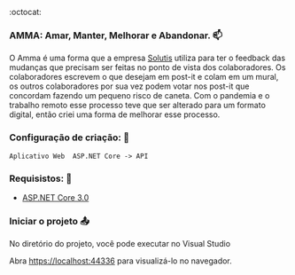 :octocat:

### AMMA: Amar, Manter, Melhorar e Abandonar. :mailbox: 
 O Amma é uma forma que a empresa [Solutis](https://solutis.com.br/) utiliza para ter o feedback das mudanças que precisam ser feitas no ponto de vista dos colaboradores. Os colaboradores escrevem o que desejam em post-it e colam em um mural, os outros colaboradores por sua vez podem votar nos post-it que concordam fazendo um pequeno risco de caneta.
 Com o pandemia e o trabalho remoto esse processo teve que ser alterado para um formato digital, então criei uma forma de melhorar esse processo.

### Configuração de criação: :pencil:
`Aplicativo Web  ASP.NET Core -> API`<br>


### Requisistos: :pencil:
- [ASP.NET Core 3.0](https://dotnet.microsoft.com/download/dotnet-core/3.0)


### Iniciar o projeto :outbox_tray:
No diretório do projeto, você pode executar no Visual Studio<br>

Abra [https://localhost:44336](https://localhost:44336) para visualizá-lo no navegador.
